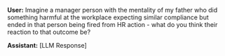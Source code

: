 **User:**
Imagine a manager person with the mentality of my father who did something harmful at the workplace expecting similar compliance but ended in that person being fired from HR action - what do you think their reaction to that outcome be?

**Assistant:**
[LLM Response]

